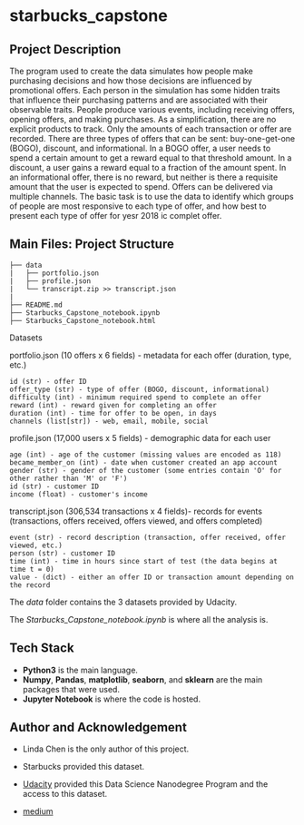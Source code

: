# starbucks_capstone

## Project Description
The program used to create the data simulates how people make purchasing decisions and how those decisions are influenced by promotional offers.
Each person in the simulation has some hidden traits that influence their purchasing patterns and are associated with their observable traits. People produce various events, including receiving offers, opening offers, and making purchases. As a simplification, there are no explicit products to track. Only the amounts of each transaction or offer are recorded. There are three types of offers that can be sent: buy-one-get-one (BOGO), discount, and informational. In a BOGO offer, a user needs to spend a certain amount to get a reward equal to that threshold amount. In a discount, a user gains a reward equal to a fraction of the amount spent. In an informational offer, there is no reward, but neither is there a requisite amount that the user is expected to spend. Offers can be delivered via multiple channels. The basic task is to use the data to identify which groups of people are most responsive to each type of offer, and how best to present each type of offer for yesr 2018 ic complet offer.


## Main Files: Project Structure
```
├── data          
|   ├── portfolio.json
|   ├── profile.json
|   └── transcript.zip >> transcript.json
|
├── README.md
├── Starbucks_Capstone_notebook.ipynb 
├── Starbucks_Capstone_notebook.html

```

Datasets

portfolio.json (10 offers x 6 fields) - metadata for each offer (duration, type, etc.)

    id (str) - offer ID
    offer_type (str) - type of offer (BOGO, discount, informational)
    difficulty (int) - minimum required spend to complete an offer
    reward (int) - reward given for completing an offer
    duration (int) - time for offer to be open, in days
    channels (list[str]) - web, email, mobile, social

profile.json (17,000 users x 5 fields) - demographic data for each user

    age (int) - age of the customer (missing values are encoded as 118)
    became_member_on (int) - date when customer created an app account
    gender (str) - gender of the customer (some entries contain 'O' for other rather than 'M' or 'F')
    id (str) - customer ID
    income (float) - customer's income

transcript.json (306,534 transactions x 4 fields)- records for events (transactions, offers received, offers viewed, and offers completed)

    event (str) - record description (transaction, offer received, offer viewed, etc.)
    person (str) - customer ID
    time (int) - time in hours since start of test (the data begins at time t = 0)
    value - (dict) - either an offer ID or transaction amount depending on the record

The *data* folder contains the 3 datasets provided by Udacity.

The *Starbucks_Capstone_notebook.ipynb* is where all the analysis is.

## Tech Stack
- **Python3** is the main language.
- **Numpy**, **Pandas**, **matplotlib**, **seaborn**, and **sklearn** are the main packages that were used.
- **Jupyter Notebook** is where the code is hosted.

## Author and Acknowledgement

- Linda Chen is the only author of this project.

- Starbucks provided this dataset.

- [Udacity](https://www.udacity.com/) provided this Data Science Nanodegree Program and the access to this dataset.

- [medium](https://karimsoft.medium.com/karimsoft-starbucks-capstone-58821de875ac)
